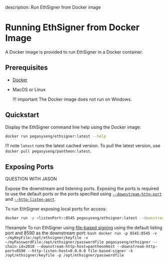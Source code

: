 description: Run EthSigner from Docker image
<!--- END of page meta data -->

# Running EthSigner from Docker Image

A Docker image is provided to run EthSigner in a Docker container. 

## Prerequisites

* [Docker](https://docs.docker.com/install/)   

* MacOS or Linux 
    
    !!! important 
        The Docker image does not run on Windows. 

## Quickstart

Display the EthSigner command line help using the Docker image: 

```bash tab="latest"
docker run pegasyseng/ethsigner:latest --help
```
!!! note
    `latest` runs the latest cached version. To pull the latest version, use `docker pull pegasyseng/pantheon:latest`. 
 
## Exposing Ports

QUESTION WITH JASON

Expose the downstream and listening ports. Exposing the ports is required to use the  default ports or the ports specified using 
[`--downstream-http-port`](../Reference/EthSigner-CLI.md#downstream-http-port) and [`--http-listen-port`](../Reference/EthSigner-CLI.md#http-listen-port). 

To run EthSigner exposing local ports for access: 
```bash
docker run -p <listenPort>:8545 pegasyseng/ethsigner:latest --downstream-http-port=8590
```

!!!example
    To run EthSigner using [file-based signing](../Installation/Docker.md) using the default listing port and 8590 as the downstream port:
    ```bash
    docker run -p 8545:8545 -v ~/myKeyFile:/opt/ethsigner/keyfile -v ~/myPasswordFile:/opt/ethsigner/passwordfile pegasyseng/ethsigner --chain-id=2018 --downstream-http-host=pantheonHost --downstream-http-port=8590 --http-listen-host=0.0.0.0 file-based-signer -k /opt/ethsigner/keyfile -p /opt/ethsigner/passwordfile
    ```
